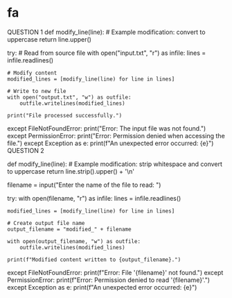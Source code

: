 # fa
QUESTION 1
def modify_line(line):
    # Example modification: convert to uppercase
    return line.upper()

try:
    # Read from source file
    with open("input.txt", "r") as infile:
        lines = infile.readlines()

    # Modify content
    modified_lines = [modify_line(line) for line in lines]

    # Write to new file
    with open("output.txt", "w") as outfile:
        outfile.writelines(modified_lines)

    print("File processed successfully.")

except FileNotFoundError:
    print("Error: The input file was not found.")
except PermissionError:
    print("Error: Permission denied when accessing the file.")
except Exception as e:
    print(f"An unexpected error occurred: {e}")
QUESTION 2

def modify_line(line):
    # Example modification: strip whitespace and convert to uppercase
    return line.strip().upper() + '\n'

filename = input("Enter the name of the file to read: ")

try:
    with open(filename, "r") as infile:
        lines = infile.readlines()

    modified_lines = [modify_line(line) for line in lines]

    # Create output file name
    output_filename = "modified_" + filename

    with open(output_filename, "w") as outfile:
        outfile.writelines(modified_lines)

    print(f"Modified content written to {output_filename}.")

except FileNotFoundError:
    print(f"Error: File '{filename}' not found.")
except PermissionError:
    print(f"Error: Permission denied to read '{filename}'.")
except Exception as e:
    print(f"An unexpected error occurred: {e}")





